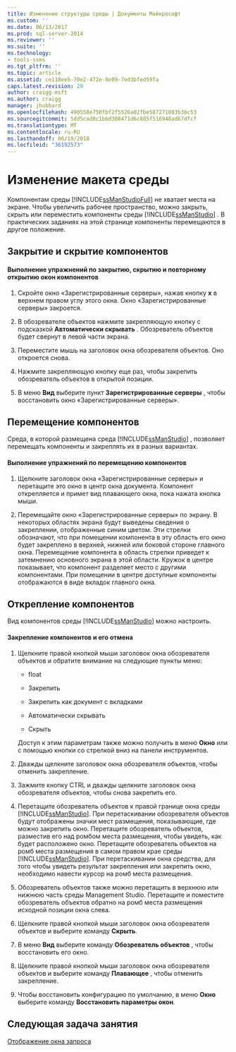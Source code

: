 ```yaml
---
title: Изменение структуры среды | Документы Майкрософт
ms.custom: ''
ms.date: 06/13/2017
ms.prod: sql-server-2014
ms.reviewer: ''
ms.suite: ''
ms.technology:
- tools-ssms
ms.tgt_pltfrm: ''
ms.topic: article
ms.assetid: ce118ee5-70e2-472e-8e09-7ed3bfed59fa
caps.latest.revision: 29
author: craigg-msft
ms.author: craigg
manager: jhubbard
ms.openlocfilehash: 490558e750fbf2f5526a02fbe587271083b36c53
ms.sourcegitcommit: 5dd5cad0c1bbd308471d6c885f516948ad67dfcf
ms.translationtype: MT
ms.contentlocale: ru-RU
ms.lasthandoff: 06/19/2018
ms.locfileid: "36192573"
---
```

# <a name="change-the-environment-layout"></a>Изменение макета среды
  Компонентам среды [!INCLUDE[ssManStudioFull](../../includes/ssmanstudiofull-md.md)] не хватает места на экране. Чтобы увеличить рабочее пространство, можно закрыть, скрыть или переместить компоненты среды [!INCLUDE[ssManStudio](../../includes/ssmanstudio-md.md)] . В практических заданиях на этой странице компоненты перемещаются в другое положение.  
  
## <a name="closing-and-hiding-components"></a>Закрытие и скрытие компонентов  
  
#### <a name="to-practice-closing-hiding-and-reopening-component-windows"></a>Выполнение упражнений по закрытию, скрытию и повторному открытию окон компонентов  
  
1.  Скройте окно «Зарегистрированные серверы», нажав кнопку **х** в верхнем правом углу этого окна. Окно «Зарегистрированные серверы» закроется.  
  
2.  В обозревателе объектов нажмите закрепляющую кнопку с подсказкой **Автоматически скрывать** . Обозреватель объектов будет свернут в левой части экрана.  
  
3.  Переместите мышь на заголовок окна обозревателя объектов. Оно откроется снова.  
  
4.  Нажмите закрепляющую кнопку еще раз, чтобы закрепить обозреватель объектов в открытой позиции.  
  
5.  В меню **Вид** выберите пункт **Зарегистрированные серверы** , чтобы восстановить окно «Зарегистрированные серверы».  
  
## <a name="moving-components"></a>Перемещение компонентов  
 Среда, в которой размещена среда [!INCLUDE[ssManStudio](../../includes/ssmanstudio-md.md)] , позволяет перемещать компоненты и закреплять их в разных вариантах.  
  
#### <a name="to-practice-moving-components"></a>Выполнение упражнений по перемещению компонентов  
  
1.  Щелкните заголовок окна «Зарегистрированные серверы» и перетащите это окно в центр окна документа. Компонент открепляется и примет вид плавающего окна, пока нажата кнопка мыши.  
  
2.  Перемещайте окно «Зарегистрированные серверы» по экрану. В некоторых областях экрана будут выведены сведения о закреплении, отображенные синим цветом. Эти стрелки обозначают, что при помещении компонента в эту область его окно будет закреплено в верхней, нижней или боковой стороне главного окна. Перемещение компонента в область стрелки приведет к затемнению основного экрана в этой области. Кружок в центре показывает, что компонент разделяет место с другими компонентами. При помещении в центре доступные компоненты отображаются в виде вкладок главного окна.  
  
## <a name="undocking-components"></a>Открепление компонентов  
 Вид компонентов среды [!INCLUDE[ssManStudio](../../includes/ssmanstudio-md.md)] можно настроить.  
  
#### <a name="to-dock-and-undock-components"></a>Закрепление компонентов и его отмена  
  
1.  Щелкните правой кнопкой мыши заголовок окна обозревателя объектов и обратите внимание на следующие пункты меню:  
  
    -   float  
  
    -   Закрепить  
  
    -   Закрепить как документ с вкладками  
  
    -   Автоматически скрывать  
  
    -   Скрыть  
  
     Доступ к этим параметрам также можно получить в меню **Окно** или с помощью кнопки со стрелкой вниз на панели инструментов.  
  
2.  Дважды щелкните заголовок окна обозревателя объектов, чтобы отменить закрепление.  
  
3.  Зажмите кнопку CTRL и дважды щелкните заголовок окна обозревателя объектов, чтобы снова закрепить его.  
  
4.  Перетащите обозреватель объектов к правой границе окна среды [!INCLUDE[ssManStudio](../../includes/ssmanstudio-md.md)]. При перетаскивании обозревателя объектов будут отображены значки мест размещения, показывающие, где можно закрепить окно. Перетащите обозреватель объектов, разместив его над ромбом места размещения, чтобы увидеть, как будет расположено окно. Перетащите обозреватель объектов на ромб места размещения в самом правом крае среды [!INCLUDE[ssManStudio](../../includes/ssmanstudio-md.md)]. При перетаскивании окна средства, для того чтобы увидеть результат закрепления или закрепить окно, необходимо навести курсор на ромб места размещения.  
  
5.  Обозреватель объектов также можно перетащить в верхнюю или нижнюю часть среды Management Studio. Перетащите и поместите обозреватель объектов обратно на ромб места размещения исходной позиции окна слева.  
  
6.  Щелкните правой кнопкой мыши заголовок окна обозревателя объектов и выберите команду **Скрыть**.  
  
7.  В меню **Вид** выберите команду **Обозреватель объектов** , чтобы восстановить его окно.  
  
8.  Щелкните правой кнопкой мыши заголовок окна обозревателя объектов и выберите команду **Плавающее** , чтобы отменить закрепление.  
  
9. Чтобы восстановить конфигурацию по умолчанию, в меню **Окно** выберите команду **Восстановить параметры окон**.  
  
## <a name="next-task-in-lesson"></a>Следующая задача занятия  
 [Отображение окна запроса](lesson-1-4-display-the-query-window.md)  
  
  